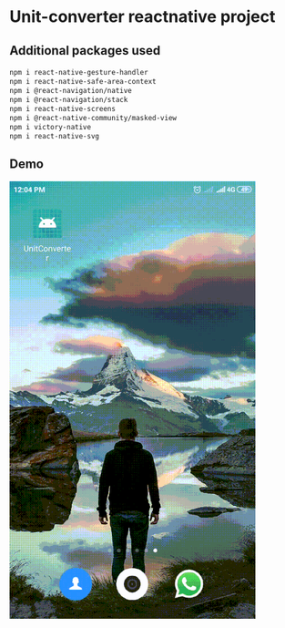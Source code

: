 # Unit-converter reactnative project

## Additional packages used

```
npm i react-native-gesture-handler
npm i react-native-safe-area-context
npm i @react-navigation/native
npm i @react-navigation/stack
npm i react-native-screens
npm i @react-native-community/masked-view
npm i victory-native
npm i react-native-svg
```

## Demo

<img src="./media/working-video.gif" alt="working of unitConverter"/>
